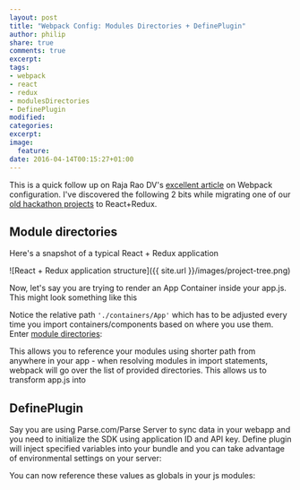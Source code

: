 ```yaml
---
layout: post
title: "Webpack Config: Modules Directories + DefinePlugin"
author: philip
share: true
comments: true
excerpt:
tags:
- webpack
- react
- redux
- modulesDirectories
- DefinePlugin
modified:
categories: 
excerpt:
image:
  feature:
date: 2016-04-14T00:15:27+01:00
---
```

This is a quick follow up on Raja Rao DV's [excellent article](https://medium.com/@rajaraodv/webpack-the-confusing-parts-58712f8fcad9#.h19uxlkfw) on Webpack configuration. I've discovered the following 2 bits while migrating one of our [old hackathon projects](https://github.com/thebakeryio/openmic) to React+Redux.

## Module directories

Here's a snapshot of a typical React + Redux application

![React + Redux application structure]({{ site.url }}/images/project-tree.png)

Now, let's say you are trying to render an App Container inside your app.js. This might look something like this

<script src="https://gist.github.com/callmephilip/2af75ed2fa5a75d1e8db9f3a30b1fb67.js"></script>

Notice the relative path ```'./containers/App'``` which has to be adjusted every time you import containers/components based on where you use them. Enter [module directories](https://webpack.github.io/docs/configuration.html#resolve-modulesdirectories):    

<script src="https://gist.github.com/callmephilip/089274f914bb17d5c0b6612ffabdf07c.js"></script>

This allows you to reference your modules using shorter path from anywhere in your app - when resolving modules in import statements, webpack will go over the list of provided directories. This allows us to transform app.js into

<script src="https://gist.github.com/callmephilip/1da9e3e488156e2a2c91c3a52d940ec4.js"></script>

## DefinePlugin

Say you are using Parse.com/Parse Server to sync data in your webapp and you need to initialize the SDK using application ID and API key. Define plugin will inject specified variables into your bundle and you can take advantage of environmental settings on your server:

<script src="https://gist.github.com/callmephilip/0129e0d67f906fa5b6129cec873d7e23.js"></script> 

You can now reference these values as globals in your js modules:

<script src="https://gist.github.com/callmephilip/97b8e98d49ed116461a4b986bf996312.js"></script>